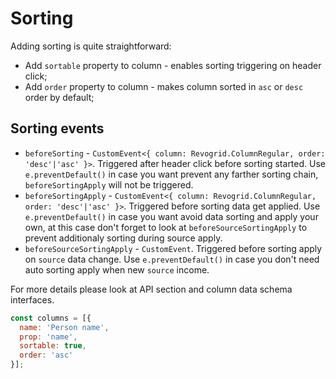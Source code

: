 # Sorting

Adding sorting is quite straightforward:
 - Add `sortable` property to column - enables sorting triggering on header click;
 - Add `order` property to column - makes column sorted in `asc` or `desc` order by default;


## Sorting events

- `beforeSorting` - `CustomEvent<{ column: Revogrid.ColumnRegular, order: 'desc'|'asc' }>`. Triggered after header click before sorting started. Use `e.preventDefault()` in case you want prevent any farther sorting chain, `beforeSortingApply` will not be triggered.
- `beforeSortingApply` - `CustomEvent<{ column: Revogrid.ColumnRegular, order: 'desc'|'asc' }>`.
Triggered before sorting data get applied. Use `e.preventDefault()` in case you want avoid data sorting and apply your own, at this case don't forget to look at `beforeSourceSortingApply` to prevent additionaly sorting during source apply.
- `beforeSourceSortingApply` - `CustomEvent`. Triggered before sorting apply on `source` data change.  Use `e.preventDefault()` in case you don't need auto sorting apply when new `source` income.

For more details please look at API section and column data schema interfaces.

```js
const columns = [{
  name: 'Person name',
  prop: 'name',
  sortable: true,
  order: 'asc'
}];
```